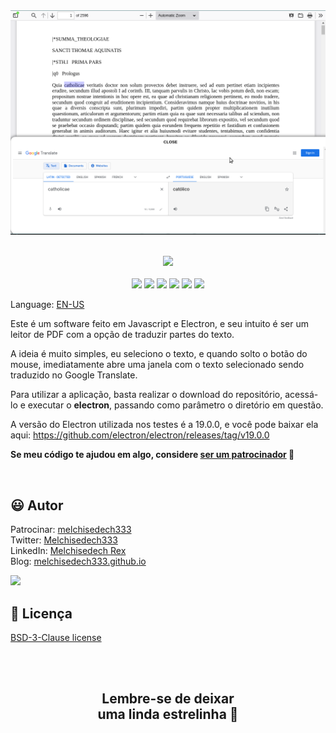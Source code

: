 
<div align='center'>

<img src="images/image.png" >

</div>

<br>

<p align="center">
    <a href="https://github.com/sponsors/melchisedech333"><img src="https://img.shields.io/badge/sponsor-30363D?style=for-the-badge&logo=GitHub-Sponsors&logoColor=#white" ></a>
    <br><br>
    <img src="https://badgen.net/badge/love level/6 of 10/purple" >
    <img src="https://img.shields.io/github/languages/count/melchisedech333/logos-pdf-viewer?color=%23f34b7d" >
    <img src="https://img.shields.io/github/languages/top/melchisedech333/logos-pdf-viewer?color=%23f34b7d" >
    <img src="https://img.shields.io/github/directory-file-count/melchisedech333/logos-pdf-viewer" >
    <img src="https://img.shields.io/github/repo-size/melchisedech333/logos-pdf-viewer" >
    <img src="https://img.shields.io/github/license/melchisedech333/logos-pdf-viewer" >
</p>

Language: <a href="readme.md">EN-US</a>

Este é um software feito em Javascript e Electron, e seu intuito é ser um leitor de PDF com a opção de traduzir partes do texto.

A ideia é muito simples, eu seleciono o texto, e quando solto o botão do mouse, imediatamente abre uma janela com o texto selecionado sendo traduzido no Google Translate.

Para utilizar a aplicação, basta realizar o download do repositório, acessá-lo e executar o <b>electron</b>, passando como parâmetro o diretório em questão.

A versão do Electron utilizada nos testes é a 19.0.0, e você pode baixar ela aqui: https://github.com/electron/electron/releases/tag/v19.0.0

**Se meu código te ajudou em algo, considere [ser um patrocinador](https://github.com/sponsors/melchisedech333) :blue_heart:** 

<br>

:smiley: Autor
---

Patrocinar: [melchisedech333](https://github.com/sponsors/melchisedech333)<br>
Twitter: [Melchisedech333](https://twitter.com/Melchisedech333)<br>
LinkedIn: [Melchisedech Rex](https://www.linkedin.com/in/melchisedech-rex-724152235/)<br>
Blog: [melchisedech333.github.io](https://melchisedech333.github.io/)<br>

<img src="https://github.com/melchisedech333.png?size=200" height="100" />

<br>

:scroll: Licença
---

[ BSD-3-Clause license](./license)

<br><br>

<div align="center">

## Lembre-se de deixar <br> uma linda estrelinha :star_struck:

</div>


